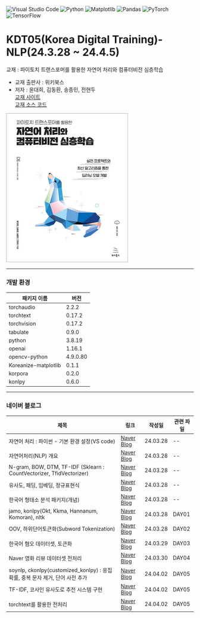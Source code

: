 ![Visual Studio Code](https://img.shields.io/badge/Visual%20Studio%20Code-0078d7.svg?style=for-the-badge&logo=visual-studio-code&logoColor=white)
![Python](https://img.shields.io/badge/python-3670A0?style=for-the-badge&logo=python&logoColor=ffdd54)
![Matplotlib](https://img.shields.io/badge/Matplotlib-%23ffffff.svg?style=for-the-badge&logo=Matplotlib&logoColor=black)
![Pandas](https://img.shields.io/badge/pandas-%23150458.svg?style=for-the-badge&logo=pandas&logoColor=white)
![PyTorch](https://img.shields.io/badge/PyTorch-%23EE4C2C.svg?style=for-the-badge&logo=PyTorch&logoColor=white)
![TensorFlow](https://img.shields.io/badge/TensorFlow-%23FF6F00.svg?style=for-the-badge&logo=TensorFlow&logoColor=white)

# KDT05(Korea Digital Training)- NLP(24.3.28 ~ 24.4.5)

교재 : 파이토치 트랜스포머를 활용한 자연어 처리와 컴퓨터비전 심층학습

- 교재 출판사 : 위키북스
- 저자 : 윤대희, 김동환, 송종민, 전현두  
  [교재 사이트](https://wikibook.co.kr/pytorchtrf/)  
   [교재 소스 코드](https://github.com/wikibook/pytorchtrf)

![alt text](image.png)

<hr/>

### 개발 환경

| 패키지 이름          | 버전     |
| -------------------- | -------- |
| torchaudio           | 2.2.2    |
| torchtext            | 0.17.2   |
| torchvision          | 0.17.2   |
| tabulate             | 0.9.0    |
| python               | 3.8.19   |
| openai               | 1.16.1   |
| opencv-python        | 4.9.0.80 |
| Koreanize-matplotlib | 0.1.1    |
| korpora              | 0.2.0    |
| konlpy               | 0.6.0    |

<hr/>

### 네이버 블로그

| 제목                                                                 | 링크                                                       | 작성일   | 관련 파일 |
| -------------------------------------------------------------------- | ---------------------------------------------------------- | -------- | --------- |
| 자연어 처리 : 파이썬 - 기본 환경 설정(VS code)                       | [Naver Blog](https://blog.naver.com/mathnoah/223398111745) | 24.03.28 | --        |
| 자연어처리(NLP) 개요                                                 | [Naver Blog](https://blog.naver.com/mathnoah/223398111745) | 24.03.28 | --        |
| N-gram, BOW, DTM, TF-IDF (Sklearn : CountVectorizer, TfidVectorizer) | [Naver Blog](https://blog.naver.com/mathnoah/223398344211) | 24.03.28 | --        |
| 유사도, 패딩, 임베딩, 정규표현식                                     | [Naver Blog](https://blog.naver.com/mathnoah/223398367773) | 24.03.28 | --        |
| 한국어 형태소 분석 패키지(개념)                                      | [Naver Blog](https://blog.naver.com/mathnoah/223398378833) | 24.03.28 | --        |
| jamo, konlpy(Okt, Kkma, Hannanum, Komoran), nltk                     | [Naver Blog](https://blog.naver.com/mathnoah/223398460373) | 24.03.28 | DAY01     |
| OOV, 하위단어토큰화(Subword Tokenization)                            | [Naver Blog](https://blog.naver.com/mathnoah/223398475874) | 24.03.28 | DAY02     |
| 한국어 혐오 데이터셋, 토큰화                                         | [Naver Blog](https://blog.naver.com/mathnoah/223399066549) | 24.03.29 | DAY03     |
| Naver 영화 리뷰 데이터셋 전처리                                      | [Naver Blog](https://blog.naver.com/mathnoah/223400102971) | 24.03.30 | DAY04     |
| soynlp, ckonlpy(customized_konlpy) : 응집 확률, 중복 문자 제거, 단어 사전 추가  | [Naver Blog](https://blog.naver.com/mathnoah/223402923969) | 24.04.02 | DAY05     |
| TF-IDF, 코사인 유사도로 추천 시스템 구현   | [Naver Blog](https://blog.naver.com/mathnoah/223402936479) | 24.04.02 | DAY05     |
| torchtext를 활용한 전처리                                            | [Naver Blog](https://blog.naver.com/mathnoah/223402950582) | 24.04.02 | DAY05     |
